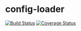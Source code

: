 # config-loader
[![Build Status](https://dev.azure.com/odan3240/config-loader/_apis/build/status/odanado.config-loader?branchName=master)](https://dev.azure.com/odan3240/config-loader/_build/latest?definitionId=1&branchName=master)
[![Coverage Status](https://coveralls.io/repos/github/odanado/config-loader/badge.svg?branch=add-coveralls)](https://coveralls.io/github/odanado/config-loader?branch=add-coveralls)